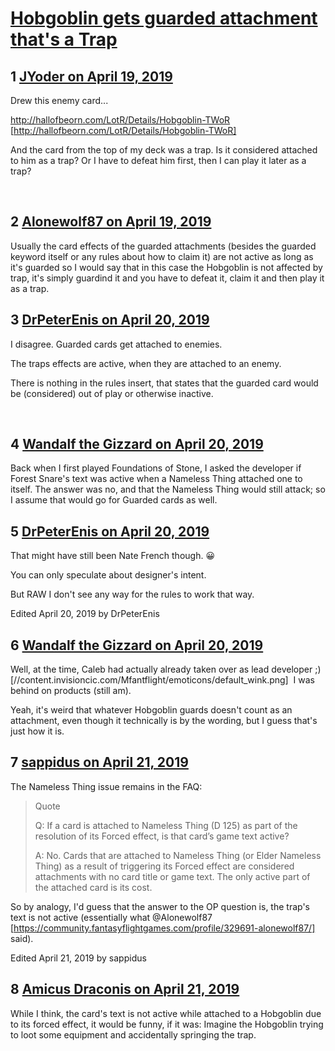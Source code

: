 # [Hobgoblin gets guarded attachment that&#039;s a Trap](https://community.fantasyflightgames.com/topic/294190-hobgoblin-gets-guarded-attachment-thats-a-trap/)

## 1 [JYoder on April 19, 2019](https://community.fantasyflightgames.com/topic/294190-hobgoblin-gets-guarded-attachment-thats-a-trap/?do=findComment&comment=3683615)

Drew this enemy card...

http://hallofbeorn.com/LotR/Details/Hobgoblin-TWoR [http://hallofbeorn.com/LotR/Details/Hobgoblin-TWoR]

And the card from the top of my deck was a trap. Is it considered attached to him as a trap? Or I have to defeat him first, then I can play it later as a trap?

 

## 2 [Alonewolf87 on April 19, 2019](https://community.fantasyflightgames.com/topic/294190-hobgoblin-gets-guarded-attachment-thats-a-trap/?do=findComment&comment=3683674)

Usually the card effects of the guarded attachments (besides the guarded keyword itself or any rules about how to claim it) are not active as long as it's guarded so I would say that in this case the Hobgoblin is not affected by trap, it's simply guardind it and you have to defeat it, claim it and then play it as a trap.

## 3 [DrPeterEnis on April 20, 2019](https://community.fantasyflightgames.com/topic/294190-hobgoblin-gets-guarded-attachment-thats-a-trap/?do=findComment&comment=3684587)

I disagree. Guarded cards get attached to enemies.

The traps effects are active, when they are attached to an enemy.

There is nothing in the rules insert, that states that the guarded card would be (considered) out of play or otherwise inactive.

 

## 4 [Wandalf the Gizzard on April 20, 2019](https://community.fantasyflightgames.com/topic/294190-hobgoblin-gets-guarded-attachment-thats-a-trap/?do=findComment&comment=3684606)

Back when I first played Foundations of Stone, I asked the developer if Forest Snare's text was active when a Nameless Thing attached one to itself. The answer was no, and that the Nameless Thing would still attack; so I assume that would go for Guarded cards as well.

## 5 [DrPeterEnis on April 20, 2019](https://community.fantasyflightgames.com/topic/294190-hobgoblin-gets-guarded-attachment-thats-a-trap/?do=findComment&comment=3684611)

That might have still been Nate French though. 😀

You can only speculate about designer's intent.

But RAW I don't see any way for the rules to work that way.

Edited April 20, 2019 by DrPeterEnis

## 6 [Wandalf the Gizzard on April 20, 2019](https://community.fantasyflightgames.com/topic/294190-hobgoblin-gets-guarded-attachment-thats-a-trap/?do=findComment&comment=3684674)

Well, at the time, Caleb had actually already taken over as lead developer ;) [//content.invisioncic.com/Mfantflight/emoticons/default_wink.png]  I was behind on products (still am). 

Yeah, it's weird that whatever Hobgoblin guards doesn't count as an attachment, even though it technically is by the wording, but I guess that's just how it is.

## 7 [sappidus on April 21, 2019](https://community.fantasyflightgames.com/topic/294190-hobgoblin-gets-guarded-attachment-thats-a-trap/?do=findComment&comment=3685134)

The Nameless Thing issue remains in the FAQ:

> Quote
> 
> Q: If a card is attached to Nameless Thing (D 125) as part of the resolution of its Forced effect, is that card’s game text active?
> 
> A: No. Cards that are attached to Nameless Thing (or Elder Nameless Thing) as a result of triggering its Forced effect are considered attachments with no card title or game text. The only active part of the attached card is its cost.

So by analogy, I'd guess that the answer to the OP question is, the trap's text is not active (essentially what @Alonewolf87 [https://community.fantasyflightgames.com/profile/329691-alonewolf87/] said).

Edited April 21, 2019 by sappidus

## 8 [Amicus Draconis on April 21, 2019](https://community.fantasyflightgames.com/topic/294190-hobgoblin-gets-guarded-attachment-thats-a-trap/?do=findComment&comment=3685241)

While I think, the card's text is not active while attached to a Hobgoblin due to its forced effect, it would be funny, if it was: Imagine the Hobgoblin trying to loot some equipment and accidentally springing the trap.


